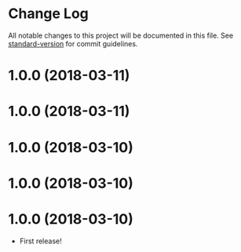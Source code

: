 # Change Log

All notable changes to this project will be documented in this file. See [standard-version](https://github.com/conventional-changelog/standard-version) for commit guidelines.

<a name="1.0.0"></a>
# 1.0.0 (2018-03-11)



<a name="1.0.0"></a>
# 1.0.0 (2018-03-11)



<a name="1.0.0"></a>
# 1.0.0 (2018-03-10)



<a name="1.0.0"></a>
# 1.0.0 (2018-03-10)



<a name="1.0.0"></a>

# 1.0.0 (2018-03-10)

* First release!
